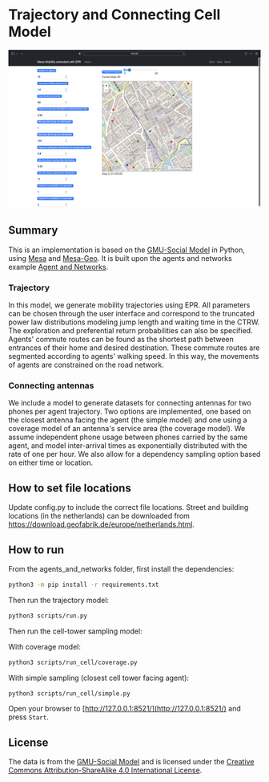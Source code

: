Trajectory and Connecting Cell Model
=========================

![Delft Example](agents_and_networks/outputs/figures/epr_example.png)



## Summary

This is an implementation is based on the [GMU-Social Model](https://github.com/abmgis/abmgis/blob/master/Chapter08-Networks/Models/GMU-Social/README.md) in Python, using [Mesa](https://github.com/projectmesa/mesa) and [Mesa-Geo](https://github.com/projectmesa/mesa-geo). It is built upon the agents and networks example [Agent and Networks](https://github.com/projectmesa/mesa-examples/tree/main/gis/agents_and_networks).

### Trajectory
In this model, we generate mobility trajectories using EPR. All parameters can be chosen through the user interface and correspond to the truncated power law distributions modeling jump length and waiting time in the CTRW. The exploration and preferential return probabilities can also be specified. Agents' commute routes can be found as the shortest path between entrances of their home and desired destination. These commute routes are segmented according to agents' walking speed. In this way, the movements of agents are constrained on the road network.


### Connecting antennas
We include a model to generate datasets for connecting antennas for two phones per agent trajectory. Two options are implemented, one based on the closest antenna facing the agent (the simple model) and one using a coverage model of an antenna's service area (the coverage model). We assume independent phone usage between phones carried by the same agent, and model inter-arrival times as exponentially distributed with the rate of one per hour. We also allow for a dependency sampling option based on either time or location.


## How to set file locations
Update config.py to include the correct file locations.
Street and building locations (in the netherlands) can be downloaded from https://download.geofabrik.de/europe/netherlands.html. 

## How to run
From the agents_and_networks folder, first install the dependencies:

```bash
python3 -m pip install -r requirements.txt
```

Then run the trajectory model:

```bash
python3 scripts/run.py 
```

Then run the cell-tower sampling model:


With coverage model:
```bash
python3 scripts/run_cell/coverage.py 
```

With simple sampling (closest cell tower facing agent):
```bash
python3 scripts/run_cell/simple.py 
```

Open your browser to [http://127.0.0.1:8521/](http://127.0.0.1:8521/) and press `Start`.


## License

The data is from the [GMU-Social Model](https://github.com/abmgis/abmgis/blob/master/Chapter08-Networks/Models/GMU-Social/README.md) and is licensed under the [Creative Commons Attribution-ShareAlike 4.0 International License](https://creativecommons.org/licenses/by-sa/4.0/).
